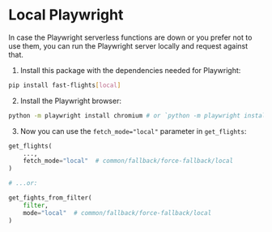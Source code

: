 # Local Playwright

In case the Playwright serverless functions are down or you prefer not to use them, you can run the Playwright server locally and request against that.

1. Install this package with the dependencies needed for Playwright:

```bash
pip install fast-flights[local]
```

2. Install the Playwright browser:

```bash
python -m playwright install chromium # or `python -m playwright install` if you want to install all browsers
```

3. Now you can use the `fetch_mode="local"` parameter in `get_flights`:

```python
get_flights(
    ...,
    fetch_mode="local"  # common/fallback/force-fallback/local
)

# ...or:

get_fights_from_filter(
    filter,
    mode="local"  # common/fallback/force-fallback/local
)
```
